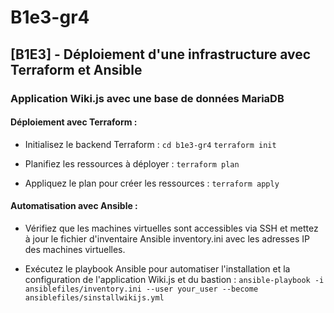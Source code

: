 # B1e3-gr4

## [B1E3] - Déploiement d'une infrastructure avec Terraform et Ansible ##

### Application Wiki.js avec une base de données MariaDB  ###

#### Déploiement avec Terraform : ####

* Initialisez le backend Terraform :
``` cd b1e3-gr4 ```
  ```terraform init ```

*  Planifiez les ressources à déployer :
``` terraform plan ```

* Appliquez le plan pour créer les ressources :
 ``` terraform apply ```

 #### Automatisation avec Ansible : ####

 * Vérifiez que les machines virtuelles sont accessibles via SSH et mettez à jour le fichier d'inventaire Ansible inventory.ini avec les adresses IP des machines virtuelles.

* Exécutez le playbook Ansible pour automatiser l'installation et la configuration de l'application Wiki.js et du bastion :
``` ansible-playbook -i ansiblefiles/inventory.ini --user your_user --become ansiblefiles/sinstallwikijs.yml ```



